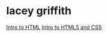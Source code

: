 # lacey griffith

<a href="intro_to_html/index.html" target=_blank>Intro to HTML</a>
<a href="HTML5_to_intro_CSS/index.html" target=_blank>Intro to HTML5 and CSS</a>